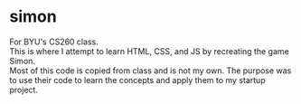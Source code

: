 # simon
For BYU's CS260 class. \
This is where I attempt to learn HTML, CSS, and JS by recreating the game Simon. \
Most of this code is copied from class and is not my own. The purpose was to use their code to learn the concepts and apply them to my startup project.
